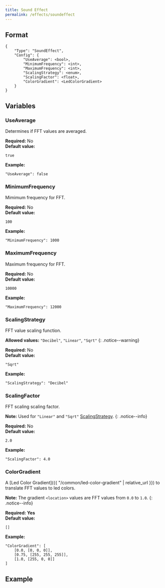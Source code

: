 ```yaml
---
title: Sound Effect
permalink: /effects/soundeffect
---
```


## Format

~~~
{
    "Type": "SoundEffect",
    "Config": {
        "UseAverage": <bool>,
        "MinimumFrequency": <int>,
        "MaximumFrequency": <int>,
        "ScalingStrategy": <enum>,
        "ScalingFactor": <float>,
        "ColorGradient": <LedColorGradient>
    }
}
~~~

## Variables

### UseAverage
<div class="variable-block" markdown="block">

Determines if FFT values are averaged.

**Required:** No<br>
**Default value:**
~~~
true
~~~
**Example:**
~~~
"UseAverage": false
~~~

</div>

### MinimumFrequency
<div class="variable-block" markdown="block">

Mimimum frequency for FFT.

**Required:** No<br>
**Default value:**
~~~
100
~~~
**Example:**
~~~
"MinimumFrequency": 1000
~~~

</div>

### MaximumFrequency
<div class="variable-block" markdown="block">

Maximum frequency for FFT.

**Required:** No<br>
**Default value:**
~~~
10000
~~~
**Example:**
~~~
"MaximumFrequency": 12000
~~~

</div>

### ScalingStrategy
<div class="variable-block" markdown="block">

FFT value scaling function.

**Allowed values:** `"Decibel"`, `"Linear"`, `"Sqrt"`
{: .notice--warning}

**Required:** No<br>
**Default value:**
~~~
"Sqrt"
~~~
**Example:**
~~~
"ScalingStrategy": "Decibel"
~~~

</div>

### ScalingFactor
<div class="variable-block" markdown="block">

FFT scaling scaling factor.

**Note:** Used for `"Linear"` and `"Sqrt"` [ScalingStrategy](#scalingstrategy).
{: .notice--info}

**Required:** No<br>
**Default value:**
~~~
2.0
~~~
**Example:**
~~~
"ScalingFactor": 4.0
~~~

</div>

### ColorGradient
<div class="variable-block" markdown="block">

A [Led Color Gradient]({{ "/common/led-color-gradient" | relative_url }}) to translate FFT values to led colors.

**Note:** The gradient `<location>` values are FFT values from `0.0` to `1.0`.
{: .notice--info}

**Required:** **Yes**<br>
**Default value:**
~~~
[]
~~~
**Example:**
~~~
"ColorGradient": [
    [0.0, [0, 0, 0]],
    [0.75, [255, 255, 255]],
    [1.0, [255, 0, 0]]
]
~~~

</div>

## Example

~~~
~~~